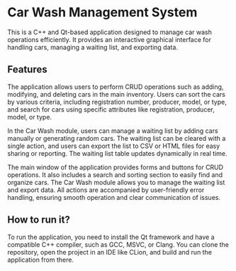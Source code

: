 # Car Wash Management System
This is a C++ and Qt-based application designed to manage car wash operations efficiently.
It provides an interactive graphical interface for handling cars, managing a waiting list, and exporting data.

## Features
The application allows users to perform CRUD operations such as adding, modifying, and deleting cars in the main inventory.
Users can sort the cars by various criteria, including registration number, producer, model, or type,
and search for cars using specific attributes like registration, producer, model, or type.

In the Car Wash module, users can manage a waiting list by adding cars manually or generating random cars.
The waiting list can be cleared with a single action,
and users can export the list to CSV or HTML files for easy sharing or reporting.
The waiting list table updates dynamically in real time.

The main window of the application provides forms and buttons for CRUD operations.
It also includes a search and sorting section to easily find and organize cars.
The Car Wash module allows you to manage the waiting list and export data.
All actions are accompanied by user-friendly error handling,
ensuring smooth operation and clear communication of issues.

## How to run it?
To run the application, you need to install the Qt framework and
have a compatible C++ compiler, such as GCC, MSVC, or Clang.
You can clone the repository, open the project in an IDE like CLion, and build and run the application from there.

